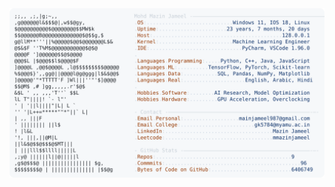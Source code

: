 <picture>
  <source srcset="https://raw.githubusercontent.com/mmazinjameel/mmazinjameel/main/dark_mode.svg?v=1750839344" media="(prefers-color-scheme: dark)">
  <img src="https://raw.githubusercontent.com/mmazinjameel/mmazinjameel/main/light_mode.svg?v=1750839344">
</picture>
